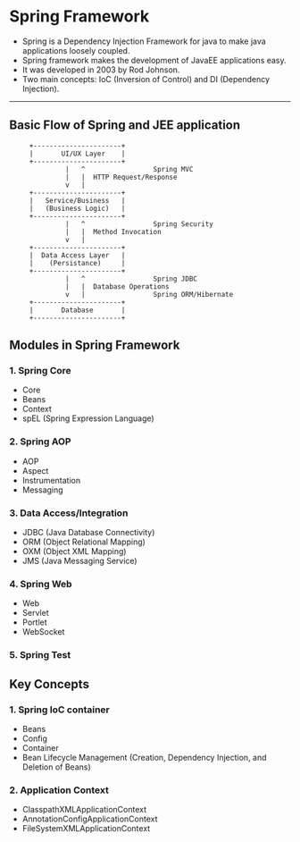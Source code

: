 # Spring Framework

- Spring is a Dependency Injection Framework for java to make java applications loosely coupled.
- Spring framework makes the development of JavaEE applications easy.
- It was developed in 2003 by Rod Johnson.
- Two main concepts: IoC (Inversion of Control) and DI (Dependency Injection).

---

## Basic Flow of Spring and JEE application

         +----------------------+                 
         |       UI/UX Layer    |                 
         +----------------------+                              
                  |   ^                 Spring MVC
                  |   |  HTTP Request/Response
                  v   | 
         +----------------------+
         |   Service/Business   |
         |   (Business Logic)   |
         +----------------------+
                  |   ^                 Spring Security
                  |   |  Method Invocation
                  v   | 
         +----------------------+
         |  Data Access Layer   |
         |    (Persistance)     |
         +----------------------+
                  |   ^                 Spring JDBC
                  |   |  Database Operations
                  v   |                 Spring ORM/Hibernate
         +----------------------+
         |       Database       |
         +----------------------+

## Modules in Spring Framework

### 1. Spring Core

- Core
- Beans
- Context
- spEL (Spring Expression Language)

### 2. Spring AOP

- AOP
- Aspect
- Instrumentation
- Messaging

### 3. Data Access/Integration

- JDBC (Java Database Connectivity)
- ORM (Object Relational Mapping)
- OXM (Object XML Mapping)
- JMS (Java Messaging Service)

### 4. Spring Web

- Web
- Servlet
- Portlet
- WebSocket

### 5. Spring Test

## Key Concepts

### 1. Spring IoC container

- Beans 
- Config 
- Container 
- Bean Lifecycle Management (Creation, Dependency Injection, and Deletion of Beans)

### 2. Application Context
- ClasspathXMLApplicationContext 
- AnnotationConfigApplicationContext 
- FileSystemXMLApplicationContext 
